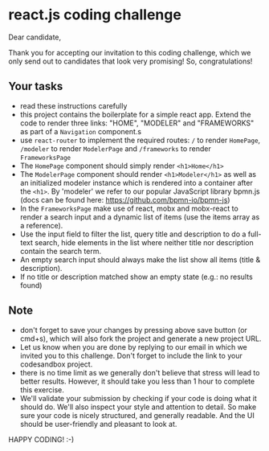 # react.js coding challenge

Dear candidate,

Thank you for accepting our invitation to this coding challenge, which we only send
out to candidates that look very promising! So, congratulations!

## Your tasks

- read these instructions carefully
- this project contains the boilerplate for a simple react app. Extend the code
  to render three links: "HOME", "MODELER" and "FRAMEWORKS" as part of a `Navigation` component.s
- use `react-router` to implement the required routes: `/` to render `HomePage`, `/modeler` to render
  `ModelerPage` and `/frameworks` to render `FrameworksPage`
- The `HomePage` component should simply render `<h1>Home</h1>`
- The `ModelerPage` component should render `<h1>Modeler</h1>` as well as an initialized modeler
  instance which is rendered into a container after the `<h1>`. By 'modeler' we refer to our
  popular JavaScript library bpmn.js (docs can be found here: https://github.com/bpmn-io/bpmn-js)
- In the `FrameworksPage` make use of react, mobx and mobx-react to render a search input and a dynamic
  list of items (use the items array as a reference).
- Use the input field to filter the list, query title and description to do a full-text
  search, hide elements in the list where neither title nor description contain the search
  term.
- An empty search input should always make the list show all items (title & description).
- If no title or description matched show an empty state (e.g.: no results found)

## Note

- don't forget to save your changes by pressing above save button (or cmd+s), which will also
  fork the project and generate a new project URL.
- Let us know when you are done by replying to our email in which we invited you to this challenge.
  Don't forget to include the link to your codesandbox project.
- there is no time limit as we generally don't believe that stress will lead to better results.
  However, it should take you less than 1 hour to complete this exercise.
- We'll validate your submission by checking if your code is doing what it should do.
  We'll also inspect your style and attention to detail. So make sure your code is nicely structured,
  and generally readable. And the UI should be user-friendly and pleasant to look at.

HAPPY CODING! :-)
